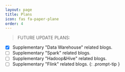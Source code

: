 ```yaml
---
layout: page
title: Plans
icon: fas fa-paper-plane
order: 4
---
```


> FUTURE UPDATE PLANS:
+ [x] Supplementary "Data Warehouse" related blogs.  
+ [ ] Supplementary "Spark" related blogs.
+ [ ] Supplementary "Hadoop&Hive" related blogs.
+ [ ] Supplementary "Flink" related blogs.
{: .prompt-tip }